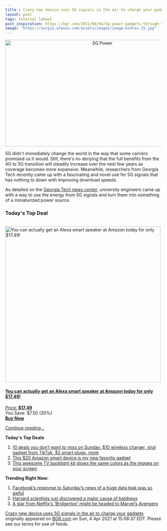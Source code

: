 ```yaml
---
title : Crazy new device uses 5G signals in the air to charge your gadgets
layout: post
tags: tutorial labnol
post_inspiration: https://bgr.com/2021/04/04/5g-power-gadgets-through-the-air-georgia-tech/
image: "https://sergio.afanou.com/assets/images/image-midres-25.jpg"
---
```


<center><a href="https://bgr.com/2021/04/04/5g-power-gadgets-through-the-air-georgia-tech/" class="bgr-rss-featured-image bgr-rss-test-class"><img loading="lazy" width="610" height="342" src="https://bgr.com/wp-content/uploads/2021/01/Verizon-5G.jpg?quality=70&amp;strip=all&amp;w=610" class="attachment-feed_normal size-feed_normal wp-post-image" alt="5G Power" loading="lazy" srcset="https://bgr.com/wp-content/uploads/2021/01/Verizon-5G.jpg 1230w, https://bgr.com/wp-content/uploads/2021/01/Verizon-5G.jpg?resize=150,84 150w, https://bgr.com/wp-content/uploads/2021/01/Verizon-5G.jpg?resize=300,168 300w, https://bgr.com/wp-content/uploads/2021/01/Verizon-5G.jpg?resize=768,431 768w, https://bgr.com/wp-content/uploads/2021/01/Verizon-5G.jpg?resize=1024,574 1024w, https://bgr.com/wp-content/uploads/2021/01/Verizon-5G.jpg?resize=610,342 610w, https://bgr.com/wp-content/uploads/2021/01/Verizon-5G.jpg?resize=664,372 664w, https://bgr.com/wp-content/uploads/2021/01/Verizon-5G.jpg?resize=1200,673 1200w, https://bgr.com/wp-content/uploads/2021/01/Verizon-5G.jpg?resize=782,439 782w, https://bgr.com/wp-content/uploads/2021/01/Verizon-5G.jpg?resize=827,464 827w, https://bgr.com/wp-content/uploads/2021/01/Verizon-5G.jpg?resize=800,449 800w" sizes="(max-width: 610px) 100vw, 610px" title="5G Power" /></a></center><p>5G didn't immediately change the world in the way that some carriers promised us it would. Still, there's no denying that the full benefits from the 4G to 5G transition will steadily increase over the next few years as coverage becomes more expansive. Meanwhile, researchers from Georgia Tech recently came up with a fascinating and novel use for 5G signals that has nothing to down with improving download speeds.</p>
<p>As detailed on the <a href="https://www.news.gatech.edu/2021/03/25/leveraging-5g-network-wirelessly-power-iot-devices">Georgia Tech news center</a>, university engineers came up with a way to use the energy from 5G signals and turn them into something of a miniaturized power source.</p>
<h3>Today's Top Deal</h3>
<p><a href="https://www.amazon.com/Echo-Flex/dp/B07MLY3JKV?tag=b0c55topdeals-20"><br><img height="500px" width="500px" src="https://m.media-amazon.com/images/I/31nYncSHD1L.jpg" alt="You can actually get an Alexa smart speaker at Amazon today for only $17.49!"><br></a></p>
<h4><a href="https://www.amazon.com/Echo-Flex/dp/B07MLY3JKV?tag=b0c55rss-20">You can actually get an Alexa smart speaker at Amazon today for only $17.49!</a></h4>
<p><a href="https://www.amazon.com/Echo-Flex/dp/B07MLY3JKV?tag=b0c55rss-20">Price: <strong>$17.49</strong></a><br><span>You Save: $7.50 (30%)</span><br><strong><a href="https://www.amazon.com/Echo-Flex/dp/B07MLY3JKV?tag=b0c55rss-20">Buy Now</a></strong></p>
<p><a href="https://bgr.com/2021/04/04/5g-power-gadgets-through-the-air-georgia-tech/" class="more-link"><em>Continue reading...</em></a></p>

<p><strong>Today's Top Deals</strong></p>
<ol>
<li><a href="https://bgr.com/2021/04/04/amazon-deals-of-the-day-on-apr-4-2021/?utm_source=rss&#038;utm_campaign=topdeals">10 deals you don&#8217;t want to miss on Sunday: $10 wireless charger, viral gadget from TikTok, $2 smart plugs, more</a></li>
<li><a href="https://bgr.com/2021/04/02/best-amazon-devices-dash-smart-shelf-deals/?utm_source=rss&#038;utm_campaign=topdeals">This $20 Amazon smart device is my new favorite gadget</a></li>
<li><a href="https://bgr.com/2019/09/26/tv-backlight-kit-on-amazon-ambilight/?utm_source=rss&#038;utm_campaign=topdeals">This awesome TV backlight kit glows the same colors as the images on your screen</a></li>
</ol>

<p><strong>Trending Right Now:</strong></p>
<ol>
<li><a href="https://bgr.com/2021/04/03/facebook-data-leak-533-million-user-records-leaked-online/">Facebook’s response to Saturday’s news of a huge data leak was so awful</a></li>
<li><a href="https://bgr.com/2021/04/03/hair-loss-cure-mice-study/">Harvard scientists just discovered a major cause of baldness</a></li>
<li><a href="https://bgr.com/2021/04/04/marvel-movies-rumors-black-panther-2-rege-jean-page-bridgerton/">A star from Netflix&#8217;s &#8216;Bridgerton&#8217; might be headed to Marvel&#8217;s Avengers</a></li>
</ol>
<p><a href="https://bgr.com/2021/04/04/5g-power-gadgets-through-the-air-georgia-tech/">Crazy new device uses 5G signals in the air to charge your gadgets</a> originally appeared on <a href="http://bgr.com">BGR.com</a> on Sun, 4 Apr 2021 at 15:08:37 EDT. Please see our terms for use of feeds.</p>
